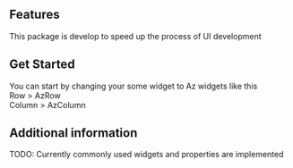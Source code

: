 ## Features

This package is develop to speed up the process of UI development

## Get Started
You can start by changing your some widget to Az widgets like this
<br />
Row > AzRow
<br />
Column > AzColumn


## Additional information
TODO: Currently commonly used widgets and properties are implemented

